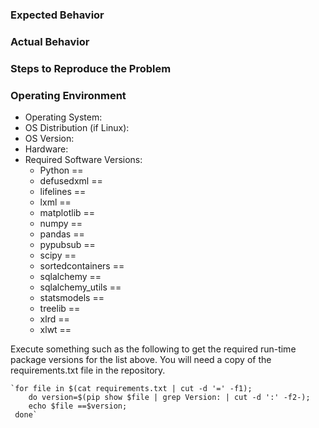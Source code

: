 ### Expected Behavior ###

### Actual Behavior ###

### Steps to Reproduce the Problem ###

### Operating Environment ###

* Operating System:
* OS Distribution (if Linux):
* OS Version:
* Hardware:
* Required Software Versions:
  * Python ==
  * defusedxml ==
  * lifelines ==
  * lxml ==
  * matplotlib ==
  * numpy ==
  * pandas ==
  * pypubsub ==
  * scipy ==
  * sortedcontainers ==
  * sqlalchemy ==
  * sqlalchemy_utils ==
  * statsmodels ==
  * treelib ==
  * xlrd ==
  * xlwt ==

Execute something such as the following to get the required run-time package
versions for the list above.  You will need a copy of the requirements.txt file
in the repository.

    `for file in $(cat requirements.txt | cut -d '=' -f1);
        do version=$(pip show $file | grep Version: | cut -d ':' -f2-);
        echo $file ==$version;
     done`
